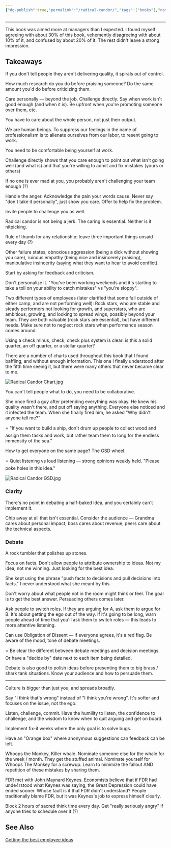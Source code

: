 ```yaml
---
{"dg-publish":true,"permalink":"/radical-candor/","tags":["books"],"noteIcon":3}
---
```



---

This book was aimed more at managers than I expected. I found myself agreeing with about 30% of this book, vehemently disagreeing with about 10% of it, and confused by about 20% of it. The rest didn't leave a strong impression.

## Takeaways

If you don't tell people they aren't delivering quality, it spirals out of control.

How much research do you do before praising someone? Do the same amount you'd do before criticizing them.

Care personally — beyond the job. Challenge directly. Say when work isn't good enough (and when it is). Be upfront when you're promoting someone over them, etc.

You have to care about the whole person, not just their output.

We are human beings. To suppress our feelings in the name of professionalism is to alienate ourselves from our labor, to resent going to work.

You need to be comfortable being yourself at work.

Challenge directly shows that you care enough to point out what isn't going well (and what is) and that you're willing to admit and fix mistakes (yours or others)

If no one is ever mad at you, you probably aren't challenging your team enough (?)

Handle the anger. Acknowledge the pain your words cause. Never say "don't take it personally", just show you care. Offer to help fix the problem.

Invite people to challenge you as well.

Radical candor is not being a jerk. The caring is essential. Neither is it nitpicking.

Rule of thumb for any relationship: leave three important things unsaid every day (?)

Other failure states; obnoxious aggression (being a dick without showing you care), ruinous empathy (being nice and insincerely praising), manipulative insincerity (saying what they want to hear to avoid conflict).

Start by asking for feedback and criticism.

Don't personalize it. "You've been working weekends and it's starting to take a toll on your ability to catch mistakes" vs "you're sloppy".

Two different types of employees (later clarified that some fall outside of either camp, and are not performing well): Rock stars, who are stable and steady performers not looking for growth, and superstars, who are ambitious, growing, and looking to spread wings, possibly beyond your team. They are both valuable (rock stars are essential), but have different needs. Make sure not to neglect rock stars when performance season comes around.

Using a check minus, check, check plus system is clear: is this a solid quarter, an off quarter, or a stellar quarter?

There are a number of charts used throughout this book that I found baffling, and without enough information. This one I finally understood after the fifth time seeing it, but there were many others that never became clear to me.

![Radical Candor Chart.jpg](/img/user/img/Radical%20Candor%20Chart.jpg)

You can't tell people what to do, you need to be collaborative.

She once fired a guy after pretending everything was okay. He knew his quality wasn't there, and put off saying anything. Everyone else noticed and it infected the team. When she finally fired him, he asked "Why didn't anyone tell me?"

⭐ "If you want to build a ship, don't drum up people to collect wood and assign them tasks and work, but rather team them to long for the endless immensity of the sea."

How to get everyone on the same page? The GSD wheel.

 ⭐ Quiet listening vs loud listening — strong opinions weakly held. "Please poke holes in this idea."

![Radical Candor GSD.jpg](/img/user/img/Radical%20Candor%20GSD.jpg)

### Clarity

There's no point in debating a half-baked idea, and you certainly can't implement it.

Chip away at all that isn't essential. Consider the audience — Grandma cares about personal impact, boss cares about revenue, peers care about the technical aspects.

### Debate

A rock tumbler that polishes up stones.

Focus on facts. Don't allow people to attribute ownership to ideas. Not my idea, not me winning. Just looking for the best idea.

She kept using the phrase "push facts to decisions and pull decisions into facts." I never understood what she meant by this.

Don't worry about what people not in the room might think or feel. The goal is to get the best answer. Persuading others comes later.

Ask people to switch roles. If they are arguing for A, ask them to argue for B. It's about getting the ego out of the way. If it's going to be long, warn people ahead of time that you'll ask them to switch roles — this leads to more attentive listening.

Can use Obligation of Dissent — if everyone agrees, it's a red flag. Be aware of the mood, tone of debate meetings.

⭐ Be clear the different between debate meetings and decision meetings. Or have a "decide by" date next to each item being detailed.

Debate is also good to polish ideas before presenting them to big brass / shark tank situations. Know your audience and how to persuade them.

---

Culture is bigger than just you, and spreads broadly.

Say "I think that's wrong" instead of "I think you're wrong". It's softer and focuses on the issue, not the ego.

Listen, challenge, commit.
Have the humility to listen, the confidence to challenge, and the wisdom to know when to quit arguing and get on board.

Implement fix-it weeks where the only goal is to solve bugs.

Have an "Orange box" where anonymous suggestions can feedback can be left.

Whoops the Monkey, Killer whale. Nominate someone else for the whale for the week / month. They get the stuffed animal. Nominate yourself for Whoops The Monkey for a screwup. Learn to minimize the fallout AND repetition of these mistakes by sharing them. 

FDR met with John Maynard Keynes. Economists believe that if FDR had unde4rstood what Keynes was saying, the Great Depression could have ended sooner. Whose fault is it that FDR didn't understand? People traditionally blame FDR, but it was Keynes's job to express himself clearly.

Block 2 hours of sacred think time every day. Get "really seriously angry" if anyone tries to schedule over it (?)
## See Also

[Getting the best employee ideas]([https://hbr.org/2008/02/getting-the-best-employee-idea](https://hbr.org/2008/02/getting-the-best-employee-idea))